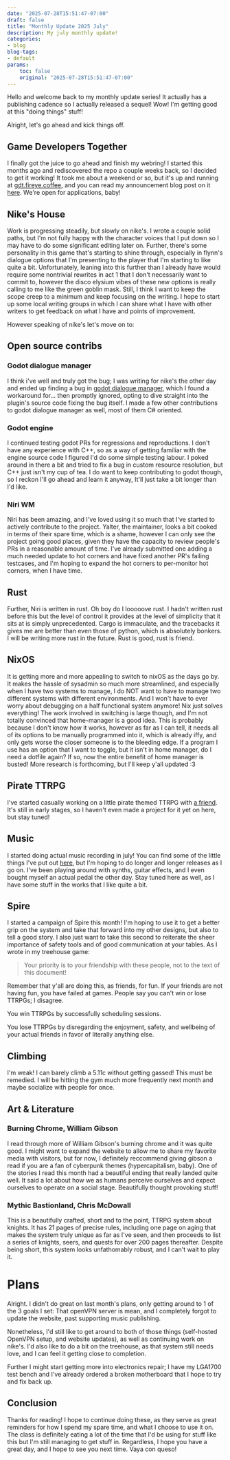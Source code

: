 ```yaml
---
date: "2025-07-28T15:51:47-07:00"
draft: false
title: "Monthly Update 2025 July"
description: My july monthly update!
categories:
- blog
blog-tags:
- default
params:
    toc: false
    original: "2025-07-28T15:51:47-07:00"
---
```


Hello and welcome back to my monthly update series! It actually has a publishing cadence so I actually released a sequel! Wow! I'm getting good at this "doing things" stuff!

Alright, let's go ahead and kick things off.

## Game Developers Together

I finally got the juice to go ahead and finish my webring! I started this months ago and rediscovered the repo a couple weeks back, so I decided to get it working! It took me about a weekend or so, but it's up and running at [gdt.fireye.coffee](https://gdt.fireye.coffee), and you can read my announcement blog post on it [here](/blog/game-devs-together). We're open for applications, baby!

## Nike's House

Work is progressing steadily, but slowly on nike's. I wrote a couple solid paths, but I'm not fully happy with the character voices that I put down so I may have to do some significant editing later on. Further, there's some personality in this game that's starting to shine through, especially in flynn's dialogue options that I'm presenting to the player that I'm starting to like quite a bit. Unfortunately, leaning into this further than I already have would require some nontrivial rewrites in act 1 that I don't necessarily want to commit to, however the disco elysium vibes of these new options is really calling to me like the green goblin mask. Still, I think I want to keep the scope creep to a minimum and keep focusing on the writing. I hope to start up some local writing groups in which I can share what I have with other writers to get feedback on what I have and points of improvement.

However speaking of nike's let's move on to:

## Open source contribs

### Godot dialogue manager

I think i've well and truly got the bug; I was writing for nike's the other day and ended up finding a bug in [godot dialogue manager](https://github.com/nathanhoad/godot_dialogue_manager), which I found a workaround for... then promptly ignored, opting to dive straight into the plugin's source code fixing the bug itself. I made a few other contributions to godot dialogue manager as well, most of them C# oriented.

### Godot engine

I continued testing godot PRs for regressions and reproductions. I don't have any experience with C++, so as a way of getting familiar with the engine source code I figured I'd do some simple testing labour. I poked around in there a bit and tried to fix a bug in custom resource resolution, but C++ just isn't my cup of tea. I do want to keep contributing to godot though, so I reckon I'll go ahead and learn it anyway, It'll just take a bit longer than I'd like.

### Niri WM

Niri has been amazing, and I've loved using it so much that I've started to actively contribute to the project. Yalter, the maintainer, looks a bit cooked in terms of their spare time, which is a shame, however I can only see the project going good places, given they have the capacity to review people's PRs in a reasonable amount of time. I've already submitted one adding a much needed update to hot corners and have fixed another PR's failing testcases, and I'm hoping to expand the hot corners to per-monitor hot corners, when I have time.

## Rust

Further, Niri is written in rust. Oh boy do I looooove rust. I hadn't written rust before this but the level of control it provides at the level of simplicity that it sits at is simply unprecedented. Cargo is immaculate, and the tracebacks it gives me are better than even those of python, which is absolutely bonkers. I will be writing more rust in the future. Rust is good, rust is friend.

## NixOS

It is getting more and more appealing to switch to nixOS as the days go by. It makes the hassle of sysadmin so much more streamlined, and especially when I have two systems to manage, I do NOT want to have to manage two different systems with different environments. And I won't have to ever worry about debugging on a half functional system anymore! Nix just solves everything! The work involved in switching is large though, and I'm not totally convinced that home-manager is a good idea. This is probably because I don't know how it works, however as far as I can tell, it needs all of its options to be manually programmed into it, which is already iffy, and only gets worse the closer someone is to the bleeding edge. If a program I use has an option that I want to toggle, but it isn't in home manager, do I need a dotfile again? If so, now the entire benefit of home manager is busted! More research is forthcoming, but I'll keep y'all updated :3

## Pirate TTRPG

I've started casually working on a little pirate themed TTRPG with [a friend](https://theblipbloop.github.io/). It's still in early stages, so I haven't even made a project for it yet on here, but stay tuned!

## Music

I started doing actual music recording in july! You can find some of the little things I've put out [here](/music), but I'm hoping to do longer and longer releases as I go on. I've been playing around with synths, guitar effects, and I even bought myself an actual pedal the other day. Stay tuned here as well, as I have some stuff in the works that I like quite a bit.

## Spire

I started a campaign of Spire this month! I'm hoping to use it to get a better grip on the system and take that forward into my other designs, but also to tell a good story. I also just want to take this second to reiterate the sheer importance of safety tools and of good communication at your tables. As I wrote in my treehouse game:

> Your priority is to your friendship with these people, not to the text of this document!

Remember that y'all are doing this, as friends, for fun. If your friends are not having fun, you have failed at games. People say you can't win or lose TTRPGs; I disagree.

You win TTRPGs by successfully scheduling sessions.

You lose TTRPGs by disregarding the enjoyment, safety, and wellbeing of your actual friends in favor of literally anything else.

## Climbing

I'm weak! I can barely climb a 5.11c without getting gassed! This must be remedied. I will be hitting the gym much more frequently next month and maybe socialize with people for once.

## Art & Literature

### Burning Chrome, William Gibson

I read through more of William Gibson's burning chrome and it was quite good. I might want to expand the website to allow me to share my favorite media with visitors, but for now, I definitely reccommend giving gibson a read if you are a fan of cyberpunk themes (hypercapitalism, baby). One of the stories I read this month had a beautiful ending that really landed quite well. It said a lot about how we as humans perceive ourselves and expect ourselves to operate on a social stage. Beautifully thought provoking stuff!

### Mythic Bastionland, Chris McDowall

This is a beautifully crafted, short and to the point, TTRPG system about knights. It has 21 pages of precise rules, including one page on aging that makes the system truly unique as far as I've seen, and then proceeds to list a series of knights, seers, and quests for over 200 pages thereafter. Despite being short, this system looks unfathomably robust, and I can't wait to play it.

# Plans

Alright. I didn't do great on last month's plans, only getting around to 1 of the 3 goals I set: That openVPN server is mean, and I completely forgot to update the website, past supporting music publishing.

Nonetheless, I'd still like to get around to both of those things (self-hosted OpenVPN setup, and website updates), as well as continuing work on nike's. I'd also like to do a bit on the treehouse, as that system still needs love, and I can feel it getting close to completion.

Further I might start getting more into electronics repair; I have my LGA1700 test bench and I've already ordered a broken motherboard that I hope to try and fix back up.

## Conclusion

Thanks for reading! I hope to continue doing these, as they serve as great reminders for how I spend my spare time, and what I choose to use it on. The class is definitely eating a lot of the time that I'd be using for stuff like this but I'm still managing to get stuff in. Regardless, I hope you have a great day, and I hope to see you next time. Vaya con queso!

